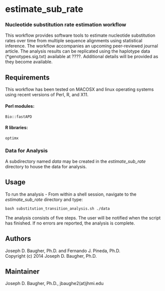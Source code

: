 estimate_sub_rate
======
### Nucleotide substitution rate estimation workflow

This workflow provides software tools to estimate nucleotide substitution 
rates over time from multiple sequence alignments using statistical inference. The 
workflow accompanies an upcoming peer-reviewed journal article. The analysis
results can be replicated using the haplotype data (*genotypes.sig.txt) 
available at ????. Additional details will be provided as they become available.

## Requirements
This workflow has been tested on MACOSX and linux operating systems
using recent versions of Perl, R, and X11.

#### Perl modules:
    Bio::fastAPD
#### R libraries:
    optimx

### Data for Analysis
A subdirectory named <i>data</i> may be created in the <i>estimate_sub_rate</i> directory to house
the data for analysis.

## Usage

To run the analysis - 
From within a shell session, navigate to the <i>estimate_sub_rate</i> directory and type:

    bash substitution_transition_analysis.sh ./data

The analysis consists of five steps. The user will be notified when the script 
has finished. If no errors are reported, the analysis is complete.

## Authors

Joseph D. Baugher, Ph.D. and Fernando J. Pineda, Ph.D.<br>
Copyright (c) 2014 Joseph D. Baugher, Ph.D.

## Maintainer

Joseph D. Baugher, Ph.D., jbaughe2(at)jhmi.edu



